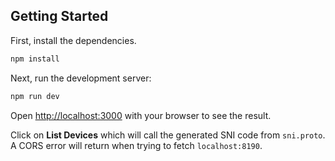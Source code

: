 ## Getting Started
First, install the dependencies.
```bash
npm install
```

Next, run the development server:

```bash
npm run dev
```

Open [http://localhost:3000](http://localhost:3000) with your browser to see the result.

Click on **List Devices** which will call the generated SNI code from `sni.proto`. A CORS error will return when trying to fetch `localhost:8190`.
